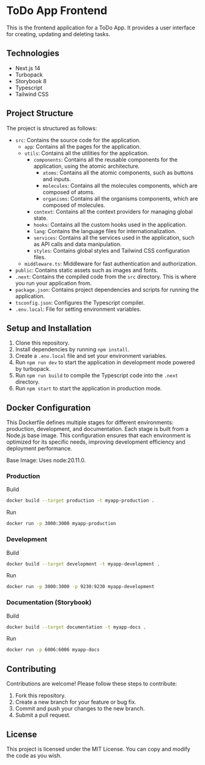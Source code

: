 # ToDo App Frontend

This is the frontend application for a ToDo App. It provides a user interface for creating, updating and deleting tasks.

## Technologies

- Next.js 14
- Turbopack
- Storybook 8
- Typescript
- Tailwind CSS

## Project Structure

The project is structured as follows:

- `src`: Contains the source code for the application.
  - `app`: Contains all the pages for the application.
  - `utils`: Contains all the utilities for the application.
    - `components`: Contains all the reusable components for the application, using the atomic architecture.
      - `atoms`: Contains all the atomic components, such as buttons and inputs.
      - `molecules`: Contains all the molecules components, which are composed of atoms.
      - `organisms`: Contains all the organisms components, which are composed of molecules.
    - `context`: Contains all the context providers for managing global state.
    - `hooks`: Contains all the custom hooks used in the application.
    - `lang`: Contains the language files for internationalization.
    - `services`: Contains all the services used in the application, such as API calls and data manipulation.
    - `styles`: Contains global styles and Tailwind CSS configuration files.
  - `middleware.ts`: Middleware for fast authentication and authorization.
- `public`: Contains static assets such as images and fonts.
- `.next`: Contains the compiled code from the `src` directory. This is where you run your application from.
- `package.json`: Contains project dependencies and scripts for running the application.
- `tsconfig.json`: Configures the Typescript compiler.
- `.env.local`: File for setting environment variables.

## Setup and Installation

1. Clone this repository.
2. Install dependencies by running `npm install`.
3. Create a `.env.local` file and set your environment variables.
4. Run `npm run dev` to start the application in development mode powered by turbopack.
5. Run `npm run build` to compile the Typescript code into the `.next` directory.
6. Run `npm start` to start the application in production mode.

## Docker Configuration

This Dockerfile defines multiple stages for different environments: production, development, and documentation. Each stage is built from a Node.js base image.
This configuration ensures that each environment is optimized for its specific needs, improving development efficiency and deployment performance.

Base Image: Uses node:20.11.0.

### Production

Build

```bash
docker build --target production -t myapp-production .
```

Run

```bash
docker run -p 3000:3000 myapp-production
```

### Development

Build

```bash
docker build --target development -t myapp-development .
```

Run

```bash
docker run -p 3000:3000 -p 9230:9230 myapp-development
```

### Documentation (Storybook)

Build

```bash
docker build --target documentation -t myapp-docs .
```

Run

```bash
docker run -p 6006:6006 myapp-docs
```

## Contributing

Contributions are welcome! Please follow these steps to contribute:

1. Fork this repository.
2. Create a new branch for your feature or bug fix.
3. Commit and push your changes to the new branch.
4. Submit a pull request.

## License

This project is licensed under the MIT License.
You can copy and modify the code as you wish.
